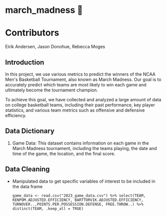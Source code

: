 # march_madness 🏀

# Contributors
Eirik Andersen, Jason Donohue, Rebecca Moges

## Introduction 

In this project, we use various metrics to predict the winners of the NCAA Men's Basketball Tournament, also known as March Madness. Our goal is to accurately predict which teams are most likely to win each game and ultimately become the tournament champion.

To achieve this goal, we have collected and analyzed a large amount of data on college basketball teams, including their past performance, key player statistics, and various team metrics such as offensive and defensive efficiency.

 ## Data Dictionary
 
 1. Game Data: This dataset contains information on each game in the March Madness tournament, including the teams playing, the date and time of the game, the location, and the final score.
 
## Data Cleaning 
* Manipulated data to get specific variables of interest to be included in the data frame

    `game_data <- read.csv("2023_game_data.csv") %>%
  select(TEAM, KENPOM.ADJUSTED.EFFICIENCY,
         BARTTORVIK.ADJUSTED.EFFICIENCY,
         TURNOVER..,POINTS.PER.POSSESSION.DEFENSE, FREE.THROW..) %>%
  distinct(TEAM, .keep_all = TRUE)`

 
